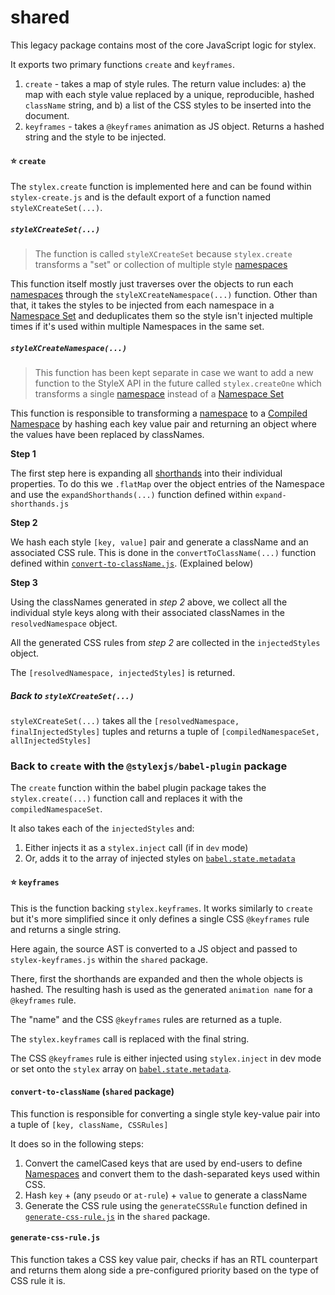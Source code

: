 # shared

This legacy package contains most of the core JavaScript logic for stylex.

It exports two primary functions `create` and `keyframes`.

1. `create` - takes a map of style rules. The return value includes: a) the map with each style value replaced by a unique, reproducible, hashed `className` string, and b) a list of the CSS styles to be inserted into the document.
2. `keyframes` - takes a `@keyframes` animation as JS object. Returns a hashed string and the style to be injected.

#### ⭐️ `create`

The `stylex.create` function is implemented here and can be found within `stylex-create.js` and is the default export of a function named `styleXCreateSet(...)`.

##### `styleXCreateSet(...)`

> The function is called `styleXCreateSet` because `stylex.create` transforms a "set" or collection of multiple style [namespaces](#namespace)

This function itself mostly just traverses over the objects to run each [namespaces](#namespace) through the `styleXCreateNamespace(...)` function. Other than that, it takes the styles to be injected from each namespace in a [Namespace Set](#namespace-set) and deduplicates them so the style isn't injected multiple times if it's used within multiple Namespaces in the same set.

##### `styleXCreateNamespace(...)`

> This function has been kept separate in case we want to add a new function to the StyleX API in the future called `stylex.createOne` which transforms a single [namespace](#namespace) instead of a [Namespace Set](#namespace-set)

This function is responsible to transforming a [namespace](#namespace) to a [Compiled Namespace](#compiled-namespace) by hashing each key value pair and returning an object where the values have been replaced by classNames.

**Step 1**

The first step here is expanding all [shorthands](#shorthands) into their individual properties. To do this we `.flatMap` over the object entries of the Namespace and use the `expandShorthands(...)` function defined within `expand-shorthands.js`

**Step 2**

We hash each style `[key, value]` pair and generate a className and an associated CSS rule. This is done in the `convertToClassName(...)` function defined within [`convert-to-className.js`](#convert-to-classname-shared-package). (Explained below)

**Step 3**

Using the classNames generated in _step 2_ above, we collect all the individual style keys along with their associated classNames in the `resolvedNamespace` object.

All the generated CSS rules from _step 2_ are collected in the `injectedStyles` object.

The `[resolvedNamespace, injectedStyles]` is returned.

##### Back to `styleXCreateSet(...)`

`styleXCreateSet(...)` takes all the `[resolvedNamespace, finalInjectedStyles]` tuples and returns a tuple of `[compiledNamespaceSet, allInjectedStyles]`

### Back to `create` with the `@stylexjs/babel-plugin` package

The `create` function within the babel plugin package takes the `stylex.create(...)` function call and replaces it with the `compiledNamespaceSet`.

It also takes each of the `injectedStyles` and:

1. Either injects it as a `stylex.inject` call (if in `dev` mode)
2. Or, adds it to the array of injected styles on [`babel.state.metadata`](#babel-metadata)

#### ⭐️ `keyframes`

This is the function backing `stylex.keyframes`. It works similarly to `create` but it's more simplified since it only defines a single CSS `@keyframes` rule and returns a single string.

Here again, the source AST is converted to a JS object and passed to `stylex-keyframes.js` within the `shared` package.

There, first the shorthands are expanded and then the whole objects is hashed. The resulting hash is used as the generated `animation name` for a `@keyframes` rule.

The "name" and the CSS `@keyframes` rules are returned as a tuple.

The `stylex.keyframes` call is replaced with the final string.

The CSS `@keyframes` rule is either injected using `stylex.inject` in dev mode or set onto the `stylex` array on [`babel.state.metadata`](#babel-metadata).

#### `convert-to-className` (`shared` package)

This function is responsible for converting a single style key-value pair into a tuple of `[key, className, CSSRules]`

It does so in the following steps:

1. Convert the camelCased keys that are used by end-users to define [Namespaces](#namespace) and convert them to the dash-separated keys used within CSS.
2. Hash `key` + (any `pseudo` or `at-rule`) + `value` to generate a className
3. Generate the CSS rule using the `generateCSSRule` function defined in [`generate-css-rule.js`](#generate-css-rulejs) in the `shared` package.

#### `generate-css-rule.js`

This function takes a CSS key value pair, checks if has an RTL counterpart and returns them along side a pre-configured priority based on the type of CSS rule it is.
